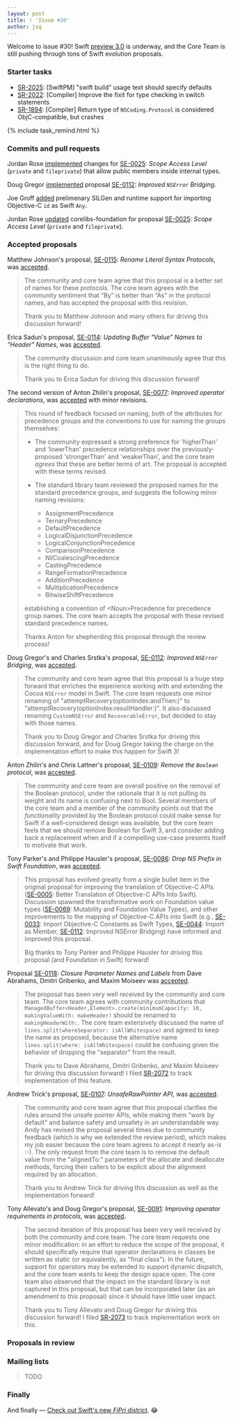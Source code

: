```yaml
---
layout: post
title: ! 'Issue #30'
author: jsq
---
```


Welcome to issue #30! Swift [preview 3.0](https://github.com/apple/swift/milestone/4?closed=1) is underway, and the Core Team is still pushing through tons of Swift evolution proposals.

<!--excerpt-->

### Starter tasks

- [SR-2025](https://bugs.swift.org/browse/SR-2025): [SwiftPM] "swift build" usage text should specify defaults
- [SR-2022](https://bugs.swift.org/browse/SR-2022): [Compiler] Improve the fixit for type checking in switch statements
- [SR-1894](https://bugs.swift.org/browse/SR-1894): [Compiler] Return type of `NSCoding.Protocol` is considered ObjC-compatible, but crashes

{% include task_remind.html %}

### Commits and pull requests

Jordan Rose [implemented](https://github.com/apple/swift/pull/3404) changes for [SE-0025](https://github.com/apple/swift-evolution/blob/master/proposals/0025-scoped-access-level.md): *Scope Access Level* (`private` and `fileprivate`) that allow public members inside internal types.

Doug Gregor [implemented](https://github.com/apple/swift/pull/3459) proposal [SE-0112](https://github.com/apple/swift-evolution/blob/master/proposals/0112-nserror-bridging.md): *Improved `NSError` Bridging*.

Joe Groff [added](https://github.com/apple/swift/pull/3475) prelimenary SILGen and runtime support for importing Objective-C `id` as Swift `Any`.

Jordan Rose [updated](https://github.com/apple/swift-corelibs-foundation/pull/445) corelibs-foundation for proposal [SE-0025](https://github.com/apple/swift-evolution/blob/master/proposals/0025-scoped-access-level.md): *Scope Access Level* (`private` and `fileprivate`).

### Accepted proposals

Matthew Johnson's proposal, [SE-0115](https://github.com/apple/swift-evolution/blob/master/proposals/0115-literal-syntax-protocols.md): *Rename Literal Syntax Protocols*, was [accepted](https://lists.swift.org/pipermail/swift-evolution-announce/2016-July/000220.html).

> The community and core team agree that this proposal is a better set of names for these protocols.  The core team agrees with the community sentiment that “By” is better than “As” in the protocol names, and has accepted the proposal with this revision.
>
> Thank you to Matthew Johnson and many others for driving this discussion forward!

Erica Sadun's proposal, [SE-0114](https://github.com/apple/swift-evolution/blob/master/proposals/0114-buffer-naming.md): *Updating Buffer "Value" Names to "Header" Names*, was [accepted](https://lists.swift.org/pipermail/swift-evolution-announce/2016-July/000221.html).

> The community discussion and core team unanimously agree that this is the right thing to do.
>
> Thank you to Erica Sadun for driving this discussion forward!

The second version of Anton Zhilin's proposal, [SE-0077](https://github.com/apple/swift-evolution/blob/master/proposals/0077-operator-precedence.md): *Improved operator declarations*, was [accepted](https://lists.swift.org/pipermail/swift-evolution-announce/2016-July/000219.html) with minor revisions.

> This round of feedback focused on naming, both of the attributes for precedence groups and the conventions to use for naming the groups themselves:
>
> - The community expressed a strong preference for 'higherThan' and 'lowerThan' precedence relationships over the previously-proposed 'strongerThan' and 'weakerThan', and the core team *agrees* that these are better terms of art. The proposal is accepted with these terms revised.
>
> - The standard library team reviewed the proposed names for the standard precedence groups, and suggests the following minor naming revisions:
>
>    - AssignmentPrecedence
>    - TernaryPrecedence
>    - DefaultPrecedence
>    - LogicalDisjunctionPrecedence
>    - LogicalConjunctionPrecedence
>    - ComparisonPrecedence
>    - NilCoalescingPrecedence
>    - CastingPrecedence
>    - RangeFormationPrecedence
>    - AdditionPrecedence
>    - MultiplicationPrecedence
>    - BitwiseShiftPrecedence
>
> establishing a convention of \<Noun\>Precedence for precedence group names. The core team accepts the proposal with these revised standard precedence names.
>
> Thanks Anton for shepherding this proposal through the review process!

Doug Gregor's and Charles Srstka's proposal, [SE-0112](https://github.com/apple/swift-evolution/blob/master/proposals/0112-nserror-bridging.md): *Improved `NSError` Bridging*, was [accepted](https://lists.swift.org/pipermail/swift-evolution-announce/2016-July/000222.html).

> The community and core team agree that this proposal is a huge step forward that enriches the experience working with and extending the Cocoa `NSError` model in Swift.  The core team requests one minor renaming of "attemptRecovery(optionIndex:andThen:)" to "attemptRecovery(optionIndex:resultHandler:)".  It also discussed renaming `CustomNSError` and `RecoverableError`, but decided to stay with those names.
>
> Thank you to Doug Gregor and Charles Srstka for driving this discussion forward, and for Doug Gregor taking the charge on the implementation effort to make this happen for Swift 3!

Anton Zhilin's and Chris Lattner's proposal, [SE-0109](https://github.com/apple/swift-evolution/blob/master/proposals/0109-remove-boolean.md): *Remove the `Boolean` protocol*, was [accepted](https://lists.swift.org/pipermail/swift-evolution-announce/2016-July/000228.html).

> The community and core team are overall positive on the removal of the Boolean protocol, under the rationale that it is not pulling its weight and its name is confusing next to Bool.  Several members of the core team and a member of the community points out that the *functionality* provided by the Boolean protocol could make sense for Swift if a well-considered design was available, but the core team feels that we should remove Boolean for Swift 3, and consider adding back a replacement when and if a compelling use-case presents itself to motivate that work.

Tony Parker's and Philippe Hausler's proposal, [SE-0086](https://github.com/apple/swift-evolution/blob/master/proposals/0086-drop-foundation-ns.md): *Drop NS Prefix in Swift Foundation*, was [accepted](https://lists.swift.org/pipermail/swift-evolution-announce/2016-July/000229.html).

> This proposal has evolved greatly from a single bullet item in the original proposal for improving the translation of Objective-C APIs ([SE-0005](https://github.com/apple/swift-evolution/blob/master/proposals/0005-objective-c-name-translation.md): Better Translation of Objective-C APIs Into Swift). Discussion spawned the transformative work on Foundation value types ([SE-0069](https://github.com/apple/swift-evolution/blob/master/proposals/0069-swift-mutability-for-foundation.md): Mutability and Foundation Value Types), and other improvements to the mapping of Objective-C APIs into Swift (e.g., [SE-0033](https://github.com/apple/swift-evolution/blob/master/proposals/0033-import-objc-constants.md): Import Objective-C Constants as Swift Types, [SE-0044](https://github.com/apple/swift-evolution/blob/master/proposals/0044-import-as-member.md): Import as Member, [SE-0112](https://github.com/apple/swift-evolution/blob/master/proposals/0112-nserror-bridging.md): Improved NSError Bridging) have informed and improved this proposal.
>
> Big thanks to Tony Parker and Philippe Hausler for driving this proposal (and Foundation in Swift) forward!

Proposal [SE-0118](https://github.com/apple/swift-evolution/blob/master/proposals/0118-closure-parameter-names-and-labels.md): *Closure Parameter Names and Labels* from Dave Abrahams, Dmitri Gribenko, and Maxim Moiseev was [accepted](https://lists.swift.org/pipermail/swift-evolution-announce/2016-July/000230.html).

> The proposal has been very well received by the community and core team.  The core team agrees with community contributions that `ManagedBuffer<Header,Element>.create(minimumCapacity: 10, makingValueWith: makeHeader)` should be renamed to `makingHeaderWith:`.  The core team extensively discussed the name of `lines.split(whereSeparator: isAllWhitespace)` and agreed to keep the name as proposed, because the alternative name `lines.split(where: isAllWhitespace)` could be confusing given the behavior of dropping the "separator" from the result.
>
> Thank you to Dave Abrahams, Dmitri Gribenko, and Maxim Moiseev for driving this discussion forward! I filed [SR-2072](https://bugs.swift.org/browse/SR-2072) to track implementation of this feature.

Andrew Trick's proposal, [SE-0107](https://github.com/apple/swift-evolution/blob/master/proposals/0107-unsaferawpointer.md): *UnsafeRawPointer API*, was [accepted](https://lists.swift.org/pipermail/swift-evolution-announce/2016-July/000231.html).

> The community and core team agree that this proposal clarifies the rules around the unsafe pointer APIs, while making them "work by default" and balance safety and unsafety in an understandable way.  Andy has revised the proposal several times due to community feedback (which is why we extended the review period), which makes my job easier because the core team agrees to accept it nearly as-is :-).  The only request from the core team is to remove the default value from the "alignedTo:" parameters of the allocate and deallocate methods, forcing their callers to be explicit about the alignment required by an allocation.
>
> Thank you to Andrew Trick for driving this discussion as well as the implementation forward!

Tony Allevato's and Doug Gregor's proposal, [SE-0091](https://github.com/apple/swift-evolution/blob/master/proposals/0091-improving-operators-in-protocols.md): *Improving operator requirements in protocols*, was [accepted](https://lists.swift.org/pipermail/swift-evolution-announce/2016-July/000232.html).

> The second iteration of this proposal has been very well received by both the community and core team.  The core team requests one minor modification: in an effort to reduce the scope of the proposal, it should specifically require that operator declarations in classes be written as static (or equivalently, as "final class").  In the future, support for operators may be extended to support dynamic dispatch, and the core team wants to keep the design space open.  The core team also observed that the impact on the standard library is not captured in this proposal, but that can be incorporated later (as an amendment to this proposal) since it should have little user impact.
>
> Thank you to Tony Allevato and Doug Gregor for driving this discussion forward! I filed [SR-2073](https://bugs.swift.org/browse/SR-2073) to track implementation work on this.

### Proposals in review

### Mailing lists

> TODO

### Finally

And finally &mdash; [Check out Swift's new *FiPri* district](https://twitter.com/jckarter/status/752556978891689987). 😂
